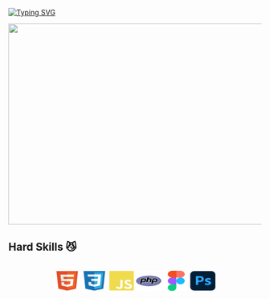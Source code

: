 
[![Typing SVG](https://readme-typing-svg.herokuapp.com/?color=6168C5&size=33&center=true&vCenter=true&width=1000&lines=Olá!+Eu+sou+a+Geovana+ᓚᘏᗢ)](https://git.io/typing-svg)

<div> <img src =https://i.pinimg.com/originals/59/b8/c8/59b8c8622c076c5dc7bac0dd591c712c.gif 
style="width: 980px; height: 400px;"> </div>

## Hard Skills 😼
<div align="center"><br>
  <img align="center" alt="HTML" height="40" width="50" src="https://raw.githubusercontent.com/devicons/devicon/master/icons/html5/html5-original.svg">
  <img align="center" alt="CSS" height="40" width="50" src="https://raw.githubusercontent.com/devicons/devicon/master/icons/css3/css3-original.svg">
  <img align="center" alt="js" height="40" width="50" src="https://raw.githubusercontent.com/devicons/devicon/master/icons/javascript/javascript-plain.svg">
  <img align="center" alt="php" height="40" width="50" src="https://raw.githubusercontent.com/devicons/devicon/master/icons/php/php-original.svg">
  <img align="center" alt="figma" height="40" width="50" src="https://raw.githubusercontent.com/devicons/devicon/master/icons/figma/figma-original.svg">
  <img align="center" alt="photoshop" height="40" width="50" src="https://raw.githubusercontent.com/devicons/devicon/master/icons/photoshop/photoshop-original.svg">
</div>
